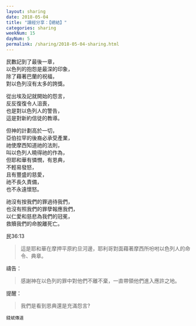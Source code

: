 ```yaml
---
layout: sharing
date: 2018-05-04
title: "讀經分享：【總結】"
categories: sharing
weekNum: 15
dayNum: 5
permalink: /sharing/2018-05-04-sharing.html
---
```


民數記到了最後一章，  
以色列的抱怨是最深的印象，  
除了藉著巴蘭的祝福，  
對以色列沒有太多的誇獎。  

從出埃及記就開始的怨言，  
反反復復令人沮喪，  
也是對以色列人的警告，  
這是對新約信徒的教導。  

但神的計劃高於一切，  
亞伯拉罕的後裔必承受產業，  
祂使摩西知道祂的法則，  
叫以色列人曉得祂的作為，  
但耶和華有憐憫，有恩典，  
不輕易發怒，  
且有豐盛的慈愛，  
祂不長久責備，  
也不永遠懷怒。  

祂沒有按我們的罪過待我們，  
也沒有照我們的罪孽報應我們，  
以仁愛和慈悲為我們的冠冕，  
救贖我們的命脫離死亡。  

民36:13
>這是耶和華在摩押平原約旦河邊，耶利哥對面藉著摩西所吩咐以色列人的命令、典章。

禱告：
>感謝神在以色列的罪中對他們不離不棄，一直帶領他們進入應許之地。

提醒：
>我們是看到恩典還是充滿怨言?

`錢斌傳道`
